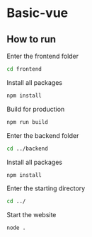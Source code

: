 # Basic-vue

## How to run

Enter the frontend folder
```bash
cd frontend
```
Install all packages
```bash
npm install
```
Build for production
```bash
npm run build
```
Enter the backend folder
```bash
cd ../backend
```
Install all packages
```bash
npm install
```
Enter the starting directory
```bash
cd ../
```
Start the website
```bash
node .
```

